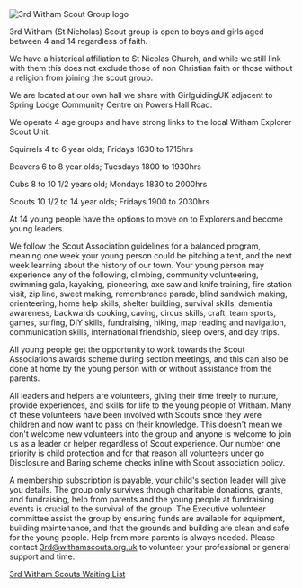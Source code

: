 <picture>
<source srcset="./img/logo/3rd-witham.webp" type="image/webp">
<source srcset="./img/logo/3rd-witham.png" type="image/png">
<img src="./img/logo/3rd-witham.png" class="img-fluid logo-img" alt="3rd Witham Scout Group logo" loading="lazy">
</picture>
<div class="row">
<div class="col-sm-12">
<p>3rd Witham (St Nicholas) Scout group is open to boys and girls aged between 4 and 14 regardless of faith.</p>
<p>We have a historical affiliation to St Nicolas Church, and while we still link with them this does not exclude those of non Christian faith or those without a religion from joining the scout group.</p>
<p>We are located at our own hall we share with GirlguidingUK adjacent to Spring Lodge Community Centre on Powers Hall Road.</p>
<p>We operate 4 age groups and have strong links to the local Witham Explorer Scout Unit.</p>
<p>Squirrels 4 to 6 year olds; Fridays 1630 to 1715hrs</p>
<p>Beavers 6 to 8 year olds; Tuesdays 1800 to 1930hrs</p>
<p>Cubs 8 to 10 1/2 years old; Mondays 1830 to 2000hrs</p>
<p>Scouts 10 1/2 to 14 year olds; Fridays 1900 to 2030hrs</p>
<p>At 14 young people have the options to move on to Explorers and become young leaders.</p>
<p>We follow the Scout Association guidelines for a balanced program, meaning one week your young person could be pitching a tent, and the next week learning about the history of our town. Your young person may experience any of the
following, climbing, community volunteering, swimming gala, kayaking, pioneering, axe saw and knife training, fire station visit, zip line, sweet making, remembrance parade, blind sandwich making, orienteering, home help skills, shelter
building, survival skills, dementia awareness, backwards cooking, caving, circus skills, craft, team sports, games, surfing, DIY skills, fundraising, hiking, map reading and navigation, communication skills, international friendship,
sleep overs, and day trips.</p>
<p>All young people get the opportunity to work towards the Scout Associations awards scheme during section meetings, and this can also be done at home by the young person with or without assistance from the parents.</p>
<p>All leaders and helpers are volunteers, giving their time freely to nurture, provide experiences, and skills for life to the young people of Witham. Many of these volunteers have been involved with Scouts since they were children and
now want to pass on their knowledge. This doesn't mean we don't welcome new volunteers into the group and anyone is welcome to join us as a leader or helper regardless of Scout experience. Our number one priority is child protection and
for that reason all volunteers under go Disclosure and Baring scheme checks inline with Scout association policy.</p>
<p>A membership subscription is payable, your child's section leader will give you details.
The group only survives through charitable donations, grants, and fundraising, help from parents and the young people at fundraising events is crucial to the survival of the group. The Executive volunteer committee assist the group by
ensuring funds are available for equipment, building maintenance, and that the grounds and building are clean and safe for the young people. Help from more parents is always needed. Please contact <a
href="mailto:3rd@withamscouts.org.uk">3rd@withamscouts.org.uk</a> to volunteer
your professional or general support and time.</p>
<a href="https://withamscouts.org.uk/3rd-waiting-list" class="btn btn-primary my-3">3rd Witham Scouts Waiting List</a>
</div>
</div>
